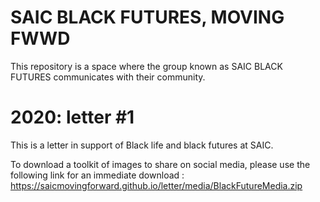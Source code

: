 # SAIC BLACK FUTURES, MOVING FWWD

This repository is a space where the group known as SAIC BLACK FUTURES communicates with their community. 

# 2020: letter #1

This is a letter in support of Black life and black futures at SAIC.

To download a toolkit of images to share on social media, please use the following link for an immediate download : https://saicmovingforward.github.io/letter/media/BlackFutureMedia.zip

